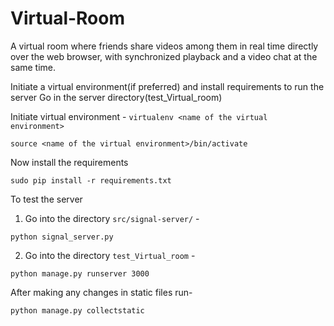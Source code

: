 # Virtual-Room
A virtual room where friends share videos among them in real time directly over the web browser, with synchronized playback and a video chat at the same time.

Initiate a virtual environment(if preferred) and install requirements to run the server
Go in the server directory(test_Virtual_room)

Initiate virtual environment - `virtualenv <name of the virtual environment>`

`source <name of the virtual environment>/bin/activate`

Now install the requirements
```
sudo pip install -r requirements.txt 
```

To test the server

1. Go into the directory `src/signal-server/` -

```
python signal_server.py
```

2. Go into the directory `test_Virtual_room` - 

``` 
python manage.py runserver 3000
```

After making any changes in static files run-

```
python manage.py collectstatic
```
